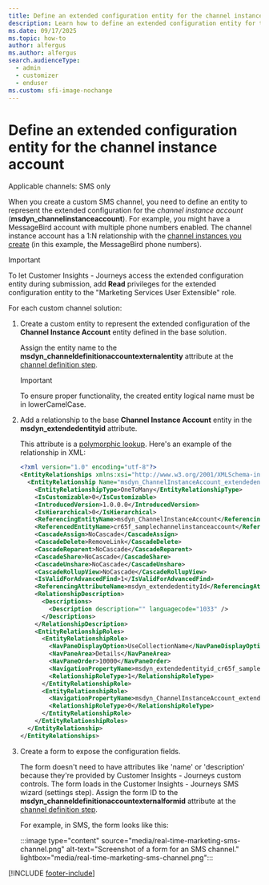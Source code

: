```yaml
---
title: Define an extended configuration entity for the channel instance account
description: Learn how to define an extended configuration entity for the custom channel instance account in Dynamics 365 Customer Insights - Journeys.
ms.date: 09/17/2025
ms.topic: how-to
author: alfergus
ms.author: alfergus
search.audienceType: 
  - admin
  - customizer
  - enduser
ms.custom: sfi-image-nochange
---
```


# Define an extended configuration entity for the channel instance account

Applicable channels: SMS only

When you create a custom SMS channel, you need to define an entity to represent the extended configuration for the *channel instance account* (**msdyn_channelinstanceaccount**). For example, you might have a MessageBird account with multiple phone numbers enabled. The channel instance account has a 1:N relationship with the [channel instances you create](real-time-marketing-define-custom-channel-instance.md) (in this example, the MessageBird phone numbers).

> [!IMPORTANT]
> To let Customer Insights - Journeys access the extended configuration entity during submission, add **Read** privileges for the extended configuration entity to the "Marketing Services User Extensible" role.

For each custom channel solution:

1. Create a custom entity to represent the extended configuration of the **Channel Instance Account** entity defined in the base solution.

    Assign the entity name to the **msdyn_channeldefinitionaccountexternalentity** attribute at the [channel definition step](real-time-marketing-define-channel-definition.md).
   
   > [!IMPORTANT]
   > To ensure proper functionality, the created entity logical name must be in lowerCamelCase.

1. Add a relationship to the base **Channel Instance Account** entity in the **msdyn_extendedentityid** attribute.

    This attribute is a [polymorphic lookup](/power-apps/developer/data-platform/webapi/multitable-lookup). Here's an example of the relationship in XML:

    ```xml
    <?xml version="1.0" encoding="utf-8"?>
    <EntityRelationships xmlns:xsi="http://www.w3.org/2001/XMLSchema-instance">
      <EntityRelationship Name="msdyn_ChannelInstanceAccount_extendedentityid_cr65f_samplechannelinstanceaccount">
        <EntityRelationshipType>OneToMany</EntityRelationshipType>
        <IsCustomizable>0</IsCustomizable>
        <IntroducedVersion>1.0.0.0</IntroducedVersion>
        <IsHierarchical>0</IsHierarchical>
        <ReferencingEntityName>msdyn_ChannelInstanceAccount</ReferencingEntityName>
        <ReferencedEntityName>cr65f_samplechannelinstanceaccount</ReferencedEntityName>
        <CascadeAssign>NoCascade</CascadeAssign>
        <CascadeDelete>RemoveLink</CascadeDelete>
        <CascadeReparent>NoCascade</CascadeReparent>
        <CascadeShare>NoCascade</CascadeShare>
        <CascadeUnshare>NoCascade</CascadeUnshare>
        <CascadeRollupView>NoCascade</CascadeRollupView>
        <IsValidForAdvancedFind>1</IsValidForAdvancedFind>
        <ReferencingAttributeName>msdyn_extendedentityId</ReferencingAttributeName>
        <RelationshipDescription>
          <Descriptions>
            <Description description="" languagecode="1033" />
          </Descriptions>
        </RelationshipDescription>
        <EntityRelationshipRoles>
          <EntityRelationshipRole>
            <NavPaneDisplayOption>UseCollectionName</NavPaneDisplayOption>
            <NavPaneArea>Details</NavPaneArea>
            <NavPaneOrder>10000</NavPaneOrder>
            <NavigationPropertyName>msdyn_extendedentityid_cr65f_samplechannelinstanceaccount</NavigationPropertyName>
            <RelationshipRoleType>1</RelationshipRoleType>
          </EntityRelationshipRole>
          <EntityRelationshipRole>
            <NavigationPropertyName>msdyn_ChannelInstanceAccount_extendedentityid_cr65f_samplechannelinstanceaccount</NavigationPropertyName>
            <RelationshipRoleType>0</RelationshipRoleType>
          </EntityRelationshipRole>
        </EntityRelationshipRoles>
      </EntityRelationship>
    </EntityRelationships>
    ```

1. Create a form to expose the configuration fields.

    The form doesn't need to have attributes like 'name' or 'description' because they're provided by Customer Insights - Journeys custom controls. The form loads in the Customer Insights - Journeys SMS wizard (settings step). Assign the form ID to the **msdyn_channeldefinitionaccountexternalformid** attribute at the [channel definition step](real-time-marketing-define-channel-definition.md).

    For example, in SMS, the form looks like this:

      :::image type="content" source="media/real-time-marketing-sms-channel.png" alt-text="Screenshot of a form for an SMS channel." lightbox="media/real-time-marketing-sms-channel.png":::

[!INCLUDE [footer-include](./includes/footer-banner.md)]
